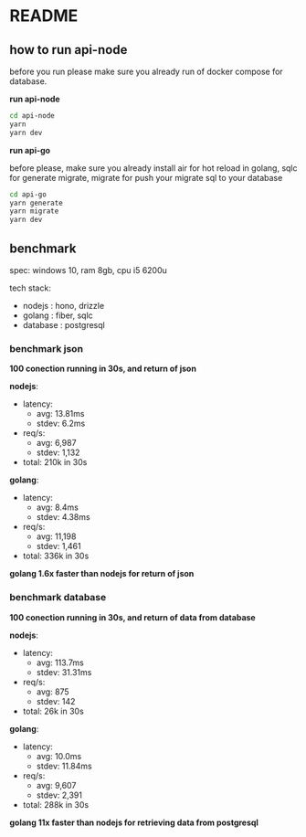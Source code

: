 # README

## how to run api-node

before you run please make sure you already run of docker compose for database.

**run api-node**
```bash
cd api-node
yarn
yarn dev
```

**run api-go**

before  please, make sure you already install air for hot reload in golang, sqlc for generate migrate, migrate for push your migrate sql to your database

```bash
cd api-go
yarn generate
yarn migrate
yarn dev
```


## benchmark

spec: windows 10, ram 8gb, cpu i5 6200u

tech stack:
- nodejs   : hono, drizzle
- golang   : fiber, sqlc
- database : postgresql

### benchmark json

**100 conection running in 30s, and return of json**

**nodejs**:
- latency:
    - avg:   13.81ms
    - stdev: 6.2ms
- req/s:
    - avg:   6,987
    - stdev: 1,132
- total:     210k in 30s

**golang**:
- latency:
    - avg:   8.4ms
    - stdev: 4.38ms
- req/s:
    - avg:   11,198
    - stdev: 1,461
- total:     336k in 30s

**golang 1.6x faster than nodejs for return of json**

### benchmark database

**100 conection running in 30s, and return of data from database**

**nodejs**:
- latency:
    - avg:   113.7ms
    - stdev: 31.31ms
- req/s:
    - avg:   875
    - stdev: 142
- total:     26k in 30s

**golang**:
- latency:
    - avg:   10.0ms
    - stdev: 11.84ms
- req/s:
    - avg:   9,607
    - stdev: 2,391
- total:     288k in 30s

**golang 11x faster than nodejs for retrieving data from postgresql**
